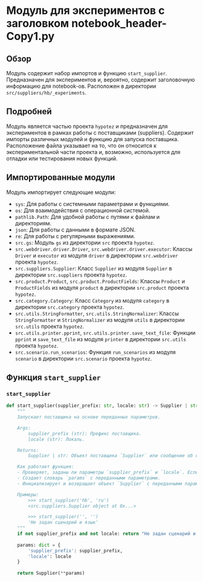 # Модуль для экспериментов с заголовком notebook_header-Copy1.py

## Обзор

Модуль содержит набор импортов и функцию `start_supplier`. Предназначен для экспериментов и, вероятно, содержит заголовочную информацию для notebook-ов.
Расположен в директории `src/suppliers/hb/_experiments`.

## Подробней

Модуль является частью проекта `hypotez` и предназначен для экспериментов в рамках работы с поставщиками (suppliers). Содержит импорты различных модулей и функцию для запуска поставщика. Расположение файла указывает на то, что он относится к экспериментальной части проекта и, возможно, используется для отладки или тестирования новых функций.

## Импортированные модули

Модуль импортирует следующие модули:

- `sys`: Для работы с системными параметрами и функциями.
- `os`: Для взаимодействия с операционной системой.
- `pathlib.Path`: Для удобной работы с путями к файлам и директориям.
- `json`: Для работы с данными в формате JSON.
- `re`: Для работы с регулярными выражениями.
- `src.gs`: Модуль `gs` из директории `src` проекта `hypotez`.
- `src.webdriver.driver.Driver`, `src.webdriver.driver.executor`: Классы `Driver` и `executor` из модуля `driver` в директории `src.webdriver` проекта `hypotez`.
- `src.suppliers.Supplier`: Класс `Supplier` из модуля `Supplier` в директории `src.suppliers` проекта `hypotez`.
- `src.product.Product`, `src.product.ProductFields`: Классы `Product` и `ProductFields` из модуля `product` в директории `src.product` проекта `hypotez`.
- `src.category.Category`: Класс `Category` из модуля `category` в директории `src.category` проекта `hypotez`.
- `src.utils.StringFormatter`, `src.utils.StringNormalizer`: Классы `StringFormatter` и `StringNormalizer` из модуля `utils` в директории `src.utils` проекта `hypotez`.
- `src.utils.printer.pprint`, `src.utils.printer.save_text_file`: Функции `pprint` и `save_text_file` из модуля `printer` в директории `src.utils` проекта `hypotez`.
- `src.scenario.run_scenarios`: Функция `run_scenarios` из модуля `scenario` в директории `src.scenario` проекта `hypotez`.

## Функция `start_supplier`

### `start_supplier`

```python
def start_supplier(supplier_prefix: str, locale: str) -> Supplier | str:
    """
    Запускает поставщика на основе переданных параметров.

    Args:
        supplier_prefix (str): Префикс поставщика.
        locale (str): Локаль.

    Returns:
        Supplier | str: Объект поставщика `Supplier` или сообщение об ошибке, если не заданы сценарий и язык.

    Как работает функция:
    - Проверяет, заданы ли параметры `supplier_prefix` и `locale`. Если оба параметра не заданы, возвращает сообщение об ошибке.
    - Создает словарь `params` с переданными параметрами.
    - Инициализирует и возвращает объект `Supplier` с переданными параметрами.

    Примеры:
        >>> start_supplier('hb', 'ru')
        <src.suppliers.Supplier object at 0x...>

        >>> start_supplier('', '')
        'Не задан сценарий и язык'
    """
    if not supplier_prefix and not locale: return "Не задан сценарий и язык"
    
    params: dict = {
        'supplier_prefix': supplier_prefix,
        'locale': locale
    }
    
    return Supplier(**params)
```